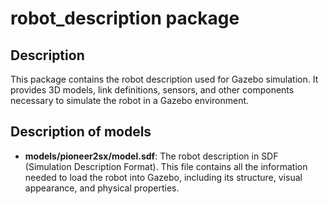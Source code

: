 # robot_description package

## Description

This package contains the robot description used for Gazebo simulation. It provides 3D models, link definitions, sensors, and other components necessary to simulate the robot in a Gazebo environment.

## Description of models

* **models/pioneer2sx/model.sdf**: The robot description in SDF (Simulation Description Format). This file contains all the information needed to load the robot into Gazebo, including its structure, visual appearance, and physical properties.